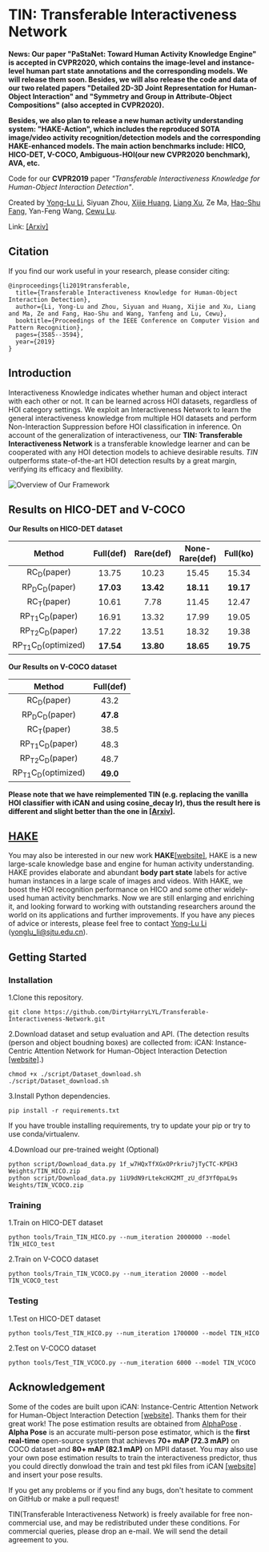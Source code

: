 
# TIN: Transferable Interactiveness Network   

**News: Our paper "PaStaNet: Toward Human Activity Knowledge Engine" is accepted in CVPR2020, which contains the image-level and instance-level human part state annotations and the corresponding models. We will release them soon. Besides, we will also release the code and data of our two related papers "Detailed 2D-3D Joint Representation for Human-Object Interaction" and  "Symmetry and Group in Attribute-Object Compositions" (also accepted in CVPR2020).**

**Besides, we also plan to release a new human activity understanding system: "HAKE-Action", which includes the reproduced SOTA image/video activity recognition/detection models and the corresponding HAKE-enhanced models. The main action benchmarks include: HICO, HICO-DET, V-COCO, Ambiguous-HOI(our new CVPR2020 benchmark), AVA, etc.**

Code for our **CVPR2019** paper *"Transferable Interactiveness Knowledge for Human-Object Interaction Detection"*.

Created by [Yong-Lu Li](https://dirtyharrylyl.github.io/), Siyuan Zhou, [Xijie Huang](https://huangowen.github.io/), [Liang Xu](https://liangxuy.github.io/), Ze Ma, [Hao-Shu Fang](https://fang-haoshu.github.io/), Yan-Feng Wang, [Cewu Lu](http://mvig.sjtu.edu.cn).

Link: [[Arxiv]](https://arxiv.org/abs/1811.08264)

## Citation
If you find our work useful in your research, please consider citing:
```
@inproceedings{li2019transferable,
  title={Transferable Interactiveness Knowledge for Human-Object Interaction Detection},
  author={Li, Yong-Lu and Zhou, Siyuan and Huang, Xijie and Xu, Liang and Ma, Ze and Fang, Hao-Shu and Wang, Yanfeng and Lu, Cewu},
  booktitle={Proceedings of the IEEE Conference on Computer Vision and Pattern Recognition},
  pages={3585--3594},
  year={2019}
}
```

## Introduction
Interactiveness Knowledge indicates whether human and object interact with each other or not. It can be learned across HOI datasets, regardless of HOI category settings. We exploit an Interactiveness Network to learn the general interactiveness knowledge from multiple HOI datasets and perform Non-Interaction Suppression before HOI classification in inference. On account of the generalization of interactiveness, our **TIN: Transferable Interactiveness Network** is a transferable knowledge learner and can be cooperated with any HOI detection models to achieve desirable results. *TIN* outperforms state-of-the-art HOI detection results by a great margin, verifying its efficacy and flexibility.

![Overview of Our Framework](https://github.com/DirtyHarryLYL/Transferable-Interactiveness-Network/blob/master/images/overview.jpg?raw=true)

## Results on HICO-DET and V-COCO

**Our Results on HICO-DET dataset**

|Method| Full(def) | Rare(def) | None-Rare(def)| Full(ko) | Rare(ko) | None-Rare(ko) |
|:---:|:---:|:---:|:---:|:---:|:---:|:---:|
|RC<sub>D</sub>(paper)| 13.75 | 10.23 | 15.45 | 15.34| 10.98|17.02|
|RP<sub>D</sub>C<sub>D</sub>(paper)| **17.03** | **13.42**| **18.11**| **19.17**| **15.51**|**20.26**|
|RC<sub>T</sub>(paper)| 10.61  | 7.78 | 11.45 | 12.47 | 8.87|13.54|
|RP<sub>T1</sub>C<sub>D</sub>(paper)| 16.91   | 13.32 | 17.99 | 19.05 | 15.22|20.19|
|RP<sub>T2</sub>C<sub>D</sub>(paper)| 17.22   | 13.51 | 18.32 | 19.38 | 15.38|20.57|
|RP<sub>T1</sub>C<sub>D</sub>(optimized)| **17.54**  | **13.80** | **18.65** | **19.75** | **15.70** |**20.96**|

**Our Results on V-COCO dataset**

|Method| Full(def) |
|:---:|:---:|
|RC<sub>D</sub>(paper)| 43.2|
|RP<sub>D</sub>C<sub>D</sub>(paper)| **47.8** |
|RC<sub>T</sub>(paper)| 38.5 |
|RP<sub>T1</sub>C<sub>D</sub>(paper)| 48.3  |
|RP<sub>T2</sub>C<sub>D</sub>(paper)| 48.7 |
|RP<sub>T1</sub>C<sub>D</sub>(optimized)| **49.0** |

**Please note that we have reimplemented TIN (e.g. replacing the vanilla HOI classifier with iCAN and using cosine_decay lr), thus the result here is different and slight better than the one in [[Arxiv]](https://arxiv.org/abs/1811.08264).**

## [HAKE](http://hake-mvig.cn/home/)
You may also be interested in our new work **HAKE**[[website]](http://hake-mvig.cn/home/), HAKE is a new large-scale knowledge base and engine for human activity understanding. HAKE provides elaborate and abundant **body part state** labels for active human instances in a large scale of images and videos. With HAKE, we boost the HOI recognition performance on HICO and some other widely-used human activity benchmarks. Now we are still enlarging and enriching it, and looking forward to working with outstanding researchers around the world on its applications and further improvements. If you have any pieces of advice or interests, please feel free to contact [Yong-Lu Li](https://dirtyharrylyl.github.io/) (yonglu_li@sjtu.edu.cn).

## Getting Started

### Installation

1.Clone this repository.

```
git clone https://github.com/DirtyHarryLYL/Transferable-Interactiveness-Network.git
```

2.Download dataset and setup evaluation and API. (The detection results (person and object boudning boxes) are collected from: iCAN: Instance-Centric Attention Network for Human-Object Interaction Detection [[website]](http://chengao.vision/iCAN/).)

```
chmod +x ./script/Dataset_download.sh 
./script/Dataset_download.sh
```

3.Install Python dependencies.

```
pip install -r requirements.txt
```

If you have trouble installing requirements, try to update your pip or try to use conda/virtualenv.

4.Download our pre-trained weight (Optional)

```
python script/Download_data.py 1f_w7HQxTfXGxOPrkriu7jTyCTC-KPEH3 Weights/TIN_HICO.zip
python script/Download_data.py 1iU9dN9rLtekcHX2MT_zU_df3Yf0paL9s Weights/TIN_VCOCO.zip
```

### Training

1.Train on HICO-DET dataset

```
python tools/Train_TIN_HICO.py --num_iteration 2000000 --model TIN_HICO_test
```

2.Train on V-COCO dataset

```
python tools/Train_TIN_VCOCO.py --num_iteration 20000 --model TIN_VCOCO_test
```

### Testing

1.Test on HICO-DET dataset

```
python tools/Test_TIN_HICO.py --num_iteration 1700000 --model TIN_HICO
```

2.Test on V-COCO dataset

```
python tools/Test_TIN_VCOCO.py --num_iteration 6000 --model TIN_VCOCO
```

## Acknowledgement

Some of the codes are built upon iCAN: Instance-Centric Attention Network for Human-Object Interaction Detection [[website]](http://chengao.vision/iCAN/ ). Thanks them for their great work! The pose estimation results are obtained from [AlphaPose](https://github.com/MVIG-SJTU/AlphaPose) . **Alpha Pose** is an accurate multi-person pose estimator, which is the **first real-time** open-source system that achieves **70+ mAP (72.3 mAP)** on COCO dataset and **80+ mAP (82.1 mAP)** on MPII dataset. You may also use your own pose estimation results to train the interactiveness predictor, thus you could directly donwload the train and test pkl files from iCAN [[website]](http://chengao.vision/iCAN/) and insert your pose results.

If you get any problems or if you find any bugs, don't hesitate to comment on GitHub or make a pull request! 

TIN(Transferable Interactiveness Network) is freely available for free non-commercial use, and may be redistributed under these conditions. For commercial queries, please drop an e-mail. We will send the detail agreement to you.
